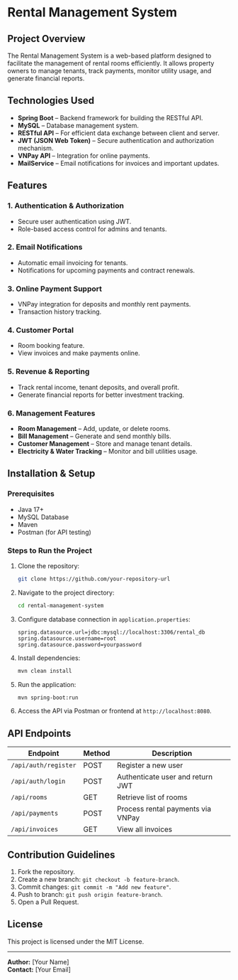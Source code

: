 # Rental Management System

## Project Overview
The Rental Management System is a web-based platform designed to facilitate the management of rental rooms efficiently. It allows property owners to manage tenants, track payments, monitor utility usage, and generate financial reports.

## Technologies Used
- **Spring Boot** – Backend framework for building the RESTful API.
- **MySQL** – Database management system.
- **RESTful API** – For efficient data exchange between client and server.
- **JWT (JSON Web Token)** – Secure authentication and authorization mechanism.
- **VNPay API** – Integration for online payments.
- **MailService** – Email notifications for invoices and important updates.

## Features
### 1. Authentication & Authorization
- Secure user authentication using JWT.
- Role-based access control for admins and tenants.

### 2. Email Notifications
- Automatic email invoicing for tenants.
- Notifications for upcoming payments and contract renewals.

### 3. Online Payment Support
- VNPay integration for deposits and monthly rent payments.
- Transaction history tracking.

### 4. Customer Portal
- Room booking feature.
- View invoices and make payments online.

### 5. Revenue & Reporting
- Track rental income, tenant deposits, and overall profit.
- Generate financial reports for better investment tracking.

### 6. Management Features
- **Room Management** – Add, update, or delete rooms.
- **Bill Management** – Generate and send monthly bills.
- **Customer Management** – Store and manage tenant details.
- **Electricity & Water Tracking** – Monitor and bill utilities usage.

## Installation & Setup
### Prerequisites
- Java 17+
- MySQL Database
- Maven
- Postman (for API testing)

### Steps to Run the Project
1. Clone the repository:
   ```bash
   git clone https://github.com/your-repository-url
   ```
2. Navigate to the project directory:
   ```bash
   cd rental-management-system
   ```
3. Configure database connection in `application.properties`:
   ```properties
   spring.datasource.url=jdbc:mysql://localhost:3306/rental_db
   spring.datasource.username=root
   spring.datasource.password=yourpassword
   ```
4. Install dependencies:
   ```bash
   mvn clean install
   ```
5. Run the application:
   ```bash
   mvn spring-boot:run
   ```
6. Access the API via Postman or frontend at `http://localhost:8080`.

## API Endpoints
| Endpoint | Method | Description |
|----------|--------|-------------|
| `/api/auth/register` | POST | Register a new user |
| `/api/auth/login` | POST | Authenticate user and return JWT |
| `/api/rooms` | GET | Retrieve list of rooms |
| `/api/payments` | POST | Process rental payments via VNPay |
| `/api/invoices` | GET | View all invoices |

## Contribution Guidelines
1. Fork the repository.
2. Create a new branch: `git checkout -b feature-branch`.
3. Commit changes: `git commit -m "Add new feature"`.
4. Push to branch: `git push origin feature-branch`.
5. Open a Pull Request.

## License
This project is licensed under the MIT License.

---
**Author:** [Your Name]  
**Contact:** [Your Email]

